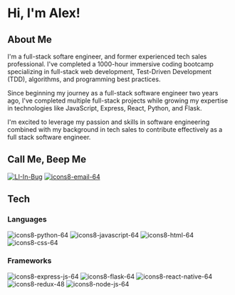 # Hi, I'm Alex!

<!--
**alexalfadel/alexalfadel** is a ✨ _special_ ✨ repository because its `README.md` (this file) appears on your GitHub profile.

Here are some ideas to get you started:

- 🔭 I’m currently working on ...
- 🌱 I’m currently learning ...
- 👯 I’m looking to collaborate on ...
- 🤔 I’m looking for help with ...
- 💬 Ask me about ...
- 📫 How to reach me: ...
- 😄 Pronouns: ...
- ⚡ Fun fact: ...
-->

## About Me
I'm a full-stack softare engineer, and former experienced tech sales professional. I've completed a 1000-hour immersive coding bootcamp specializing in full-stack web development, Test-Driven Development (TDD), algorithms, and programming best practices.

Since beginning my journey as a full-stack software engineer two years ago, I've completed multiple full-stack projects while growing my expertise in technologies like JavaScript, Express, React, Python, and Flask.

I'm excited to leverage my passion and skills in software engineering combined with my background in tech sales to contribute effectively as a full stack software engineer.

## Call Me, Beep Me
[![LI-In-Bug](https://github.com/alexalfadel/alexalfadel/assets/117706901/51caa5f1-ae61-439f-a8b5-1ab409080f4c)](https://www.linkedin.com/in/alexandraalfadel) [![icons8-email-64](https://github.com/alexalfadel/alexalfadel/assets/117706901/bcd481e6-e778-408b-bd80-0c3a38da7cce)](alexalfadel@gmail.com)

## Tech

### Languages

![icons8-python-64](https://github.com/alexalfadel/alexalfadel/assets/117706901/2f3cfb8c-931e-4570-8b5f-e8866b8de0d8) ![icons8-javascript-64](https://github.com/alexalfadel/alexalfadel/assets/117706901/a4365f0f-2230-49c5-a3d6-6b8d4aa48bc8) ![icons8-html-64](https://github.com/alexalfadel/alexalfadel/assets/117706901/6dfaa5aa-f406-44b4-b0b4-c14a88c7cacb) ![icons8-css-64](https://github.com/alexalfadel/alexalfadel/assets/117706901/dd362c99-e14b-42b1-8ebe-0796093b58fd)

### Frameworks

![icons8-express-js-64](https://github.com/alexalfadel/alexalfadel/assets/117706901/a6c010eb-fa19-4800-a3b4-57055d35823f) ![icons8-flask-64](https://github.com/alexalfadel/alexalfadel/assets/117706901/c2f53d1b-cf2f-4e2d-b917-d1c6db5d6dd5) ![icons8-react-native-64](https://github.com/alexalfadel/alexalfadel/assets/117706901/914c8642-0402-435e-b99d-a59039bc4d4e) ![icons8-redux-48](https://github.com/alexalfadel/alexalfadel/assets/117706901/4e0d2fe3-04f4-46b5-aa20-957246e4d42e) ![icons8-node-js-64](https://github.com/alexalfadel/alexalfadel/assets/117706901/77571654-e441-4928-962d-84d02b9a9923)









